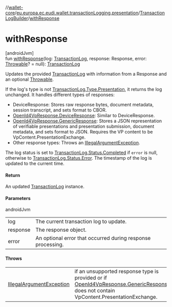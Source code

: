 //[wallet-core](../../../index.md)/[eu.europa.ec.eudi.wallet.transactionLogging.presentation](../index.md)/[TransactionLogBuilder](index.md)/[withResponse](with-response.md)

# withResponse

[androidJvm]\
fun [withResponse](with-response.md)(log: [TransactionLog](../../eu.europa.ec.eudi.wallet.transactionLogging/-transaction-log/index.md), response: Response, error: [Throwable](https://kotlinlang.org/api/latest/jvm/stdlib/kotlin-stdlib/kotlin/-throwable/index.html)? = null): [TransactionLog](../../eu.europa.ec.eudi.wallet.transactionLogging/-transaction-log/index.md)

Updates the provided [TransactionLog](../../eu.europa.ec.eudi.wallet.transactionLogging/-transaction-log/index.md) with information from a Response and an optional [Throwable](https://kotlinlang.org/api/latest/jvm/stdlib/kotlin-stdlib/kotlin/-throwable/index.html).

If the log's type is not [TransactionLog.Type.Presentation](../../eu.europa.ec.eudi.wallet.transactionLogging/-transaction-log/-type/-presentation/index.md), it returns the log unchanged. It handles different types of responses:

- 
   DeviceResponse: Stores raw response bytes, document metadata, session transcript, and sets format to CBOR.
- 
   [OpenId4VpResponse.DeviceResponse](../../eu.europa.ec.eudi.wallet.transfer.openId4vp/-open-id4-vp-response/-device-response/index.md): Similar to DeviceResponse.
- 
   [OpenId4VpResponse.GenericResponse](../../eu.europa.ec.eudi.wallet.transfer.openId4vp/-open-id4-vp-response/-generic-response/index.md): Stores a JSON representation of verifiable presentations and presentation submission, document metadata, and sets format to JSON. Requires the VP content to be VpContent.PresentationExchange.
- 
   Other response types: Throws an [IllegalArgumentException](https://developer.android.com/reference/kotlin/java/lang/IllegalArgumentException.html).

The log status is set to [TransactionLog.Status.Completed](../../eu.europa.ec.eudi.wallet.transactionLogging/-transaction-log/-status/-completed/index.md) if `error` is null, otherwise to [TransactionLog.Status.Error](../../eu.europa.ec.eudi.wallet.transactionLogging/-transaction-log/-status/-error/index.md). The timestamp of the log is updated to the current time.

#### Return

An updated [TransactionLog](../../eu.europa.ec.eudi.wallet.transactionLogging/-transaction-log/index.md) instance.

#### Parameters

androidJvm

| | |
|---|---|
| log | The current transaction log to update. |
| response | The response object. |
| error | An optional error that occurred during response processing. |

#### Throws

| | |
|---|---|
| [IllegalArgumentException](https://developer.android.com/reference/kotlin/java/lang/IllegalArgumentException.html) | if an unsupported response type is provided or if [OpenId4VpResponse.GenericResponse](../../eu.europa.ec.eudi.wallet.transfer.openId4vp/-open-id4-vp-response/-generic-response/index.md) does not contain VpContent.PresentationExchange. |
